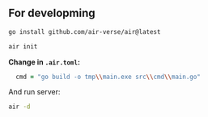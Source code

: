 ## For developming

```zsh
go install github.com/air-verse/air@latest
```

```zsh
air init
```

**Change in `.air.toml`:**

```zsh
  cmd = "go build -o tmp\\main.exe src\\cmd\\main.go"
```

And run server:

```zsh
air -d
```
